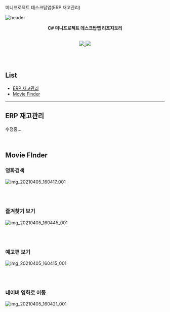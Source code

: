 미니프로젝트 데스크탑앱(ERP 재고관리)

![header](https://capsule-render.vercel.app/api?type=waving&color=auto&height=300&section=header&text=MiniProject_Desktop%20&fontSize=50&animation=fadeIn&fontAlignY=38)
<p align='center'><b> C# 미니프로젝트 데스크탑앱 리포지토리 </b></p>
<p align='center'>
   <br>
   <a href=#WinformBasic>
    <img src="https://img.shields.io/badge/ERP%20-%23F7DF1E.svg?&style=for-the-badge&&logoColor=white"/>
  </a>
  <a href=#WPF1>
    <img src="https://img.shields.io/badge/Movie_Finder%20-%234FC08D.svg?&style=for-the-badge&&logoColor=white"/>
  </a>
</p>
<br>
<br>


## List
 - [ERP 재고관리](#ERP)
 - [Movie Finder](#MovieFinder)

<hr>


## ERP 재고관리<a id= "ERP">

수정중...

<br>

## Movie FInder <a id = "MovieFinder">

### 영화검색

![img_20210405_160417_001](https://user-images.githubusercontent.com/38821846/113548992-8a1f4f80-962b-11eb-9630-90656d7abb8e.png)

<br>
<br>

### 즐겨찾기 보기

![img_20210405_160445_001](https://user-images.githubusercontent.com/38821846/113549040-a02d1000-962b-11eb-9d9b-499103e6e939.png)

<br><br>

### 예고편 보기

![img_20210405_160415_001](https://user-images.githubusercontent.com/38821846/113549060-b044ef80-962b-11eb-96f1-16fbc177cff3.png)

<br><br>

### 네이버 영화로 이동

![img_20210405_160421_001](https://user-images.githubusercontent.com/38821846/113549095-bdfa7500-962b-11eb-9c6b-0a04737c4eae.png)

<br><br>

